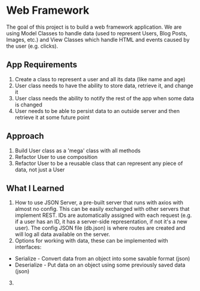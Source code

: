 # Web Framework

The goal of this project is to build a web framework application. We are using Model Classes to handle data (used to represent Users, Blog Posts, Images, etc.) and View Classes which handle HTML and events caused by the user (e.g. clicks).

## App Requirements

1. Create a class to represent a user and all its data (like name and age)
2. User class needs to have the ability to store data, retrieve it, and change it
3. User class needs the ability to notify the rest of the app when some data is changed
4. User needs to be able to persist data to an outside server and then retrieve it at some future point

## Approach

1. Build User class as a 'mega' class with all methods
2. Refactor User to use composition
3. Refactor User to be a reusable class that can represent any piece of data, not just a User

## What I Learned

1. How to use JSON Server, a pre-built server that runs with axios with almost no config. This can be easily exchanged with other servers that implement REST. IDs are automatically assigned with each request (e.g. if a user has an ID, it has a server-side representation, if not it's a new user). The config JSON file (db.json) is where routes are created and will log all data available on the server.
2. Options for working with data, these can be implemented with interfaces:

- Serialize - Convert data from an object into some savable format (json)
- Deserialize - Put data on an object using some previously saved data (json)

3.
